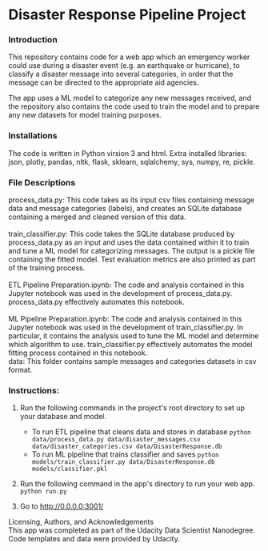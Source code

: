 # Disaster Response Pipeline Project

### Introduction<br>
This repository contains code for a web app which an emergency worker could use during a disaster event (e.g. an earthquake or hurricane), to classify a disaster message into several categories, in order that the message can be directed to the appropriate aid agencies.

The app uses a ML model to categorize any new messages received, and the repository also contains the code used to train the model and to prepare any new datasets for model training purposes.

### Installations<br>
The code is written in Python virsion 3 and html. Extra installed libraries: json, plotly, pandas, nltk, flask, sklearn, sqlalchemy, sys, numpy, re, pickle.

### File Descriptions<br>
process_data.py: This code takes as its input csv files containing message data and message categories (labels), and creates an SQLite database containing a merged and cleaned version of this data.<br>
<br>
train_classifier.py: This code takes the SQLite database produced by process_data.py as an input and uses the data contained within it to train and tune a ML model for categorizing messages. The output is a pickle file containing the fitted model. Test evaluation metrics are also printed as part of the training process.<br>
<br>
ETL Pipeline Preparation.ipynb: The code and analysis contained in this Jupyter notebook was used in the development of process_data.py. process_data.py effectively automates this notebook.<br>
<br>
ML Pipeline Preparation.ipynb: The code and analysis contained in this Jupyter notebook was used in the development of train_classifier.py. In particular, it contains the analysis used to tune the ML model and determine which algorithm to use. train_classifier.py effectively automates the model fitting process contained in this notebook.<br>
data: This folder contains sample messages and categories datasets in csv format.<br>

### Instructions:
1. Run the following commands in the project's root directory to set up your database and model.

    - To run ETL pipeline that cleans data and stores in database
        `python data/process_data.py data/disaster_messages.csv data/disaster_categories.csv data/DisasterResponse.db`
    - To run ML pipeline that trains classifier and saves
        `python models/train_classifier.py data/DisasterResponse.db models/classifier.pkl`

2. Run the following command in the app's directory to run your web app.
    `python run.py`

3. Go to http://0.0.0.0:3001/<br>

Licensing, Authors, and Acknowledgements<br>
This app was completed as part of the Udacity Data Scientist Nanodegree. Code templates and data were provided by Udacity.<br>
